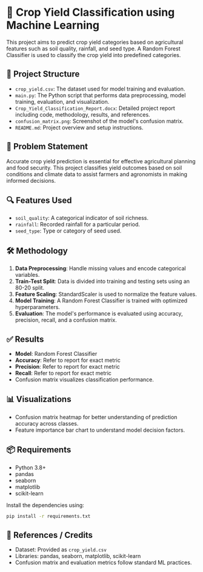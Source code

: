 # 🌾 Crop Yield Classification using Machine Learning

This project aims to predict crop yield categories based on agricultural features such as soil quality, rainfall, and seed type. A Random Forest Classifier is used to classify the crop yield into predefined categories.

## 📁 Project Structure

- `crop_yield.csv`: The dataset used for model training and evaluation.
- `main.py`: The Python script that performs data preprocessing, model training, evaluation, and visualization.
- `Crop_Yield_Classification_Report.docx`: Detailed project report including code, methodology, results, and references.
- `confusion_matrix.png`: Screenshot of the model's confusion matrix.
- `README.md`: Project overview and setup instructions.

## 🧠 Problem Statement

Accurate crop yield prediction is essential for effective agricultural planning and food security. This project classifies yield outcomes based on soil conditions and climate data to assist farmers and agronomists in making informed decisions.

## 🔍 Features Used

- `soil_quality`: A categorical indicator of soil richness.
- `rainfall`: Recorded rainfall for a particular period.
- `seed_type`: Type or category of seed used.

## 🛠️ Methodology

1. **Data Preprocessing**: Handle missing values and encode categorical variables.
2. **Train-Test Split**: Data is divided into training and testing sets using an 80-20 split.
3. **Feature Scaling**: StandardScaler is used to normalize the feature values.
4. **Model Training**: A Random Forest Classifier is trained with optimized hyperparameters.
5. **Evaluation**: The model's performance is evaluated using accuracy, precision, recall, and a confusion matrix.

## ✅ Results

- **Model**: Random Forest Classifier
- **Accuracy**: Refer to report for exact metric
- **Precision**: Refer to report for exact metric
- **Recall**: Refer to report for exact metric
- Confusion matrix visualizes classification performance.

## 📊 Visualizations

- Confusion matrix heatmap for better understanding of prediction accuracy across classes.
- Feature importance bar chart to understand model decision factors.

## 📦 Requirements

- Python 3.8+
- pandas
- seaborn
- matplotlib
- scikit-learn

Install the dependencies using:

```bash
pip install -r requirements.txt
```

## 📎 References / Credits

- Dataset: Provided as `crop_yield.csv`
- Libraries: pandas, seaborn, matplotlib, scikit-learn
- Confusion matrix and evaluation metrics follow standard ML practices.
